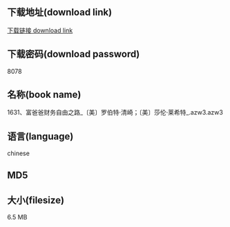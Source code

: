 ## 下载地址(download link)
[下载链接 download link](https://tutu365.netlify.app/?s=1631%E3%80%81%E5%AF%8C%E7%88%B8%E7%88%B8%E8%B4%A2%E5%8A%A1%E8%87%AA%E7%94%B1%E4%B9%8B%E8%B7%AF_%E3%80%94%E7%BE%8E%E3%80%95%E7%BD%97%E4%BC%AF%E7%89%B9%C2%B7%E6%B8%85%E5%B4%8E%EF%BC%9B%E3%80%94%E7%BE%8E%E3%80%95%E8%8E%8E%E4%BC%A6%C2%B7%E8%8E%B1%E5%B8%8C%E7%89%B9_.azw3)

## 下载密码(download password)
8078

## 名称(book name)
1631、富爸爸财务自由之路_〔美〕罗伯特·清崎；〔美〕莎伦·莱希特_.azw3.azw3

## 语言(language)
chinese

## MD5


## 大小(filesize)
6.5 MB
